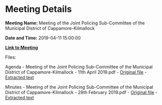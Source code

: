 # Meeting Details

**Meeting Name:** Meeting of the Joint Policing Sub-Committee of the Municipal District of Cappamore-Kilmallock

**Date and Time:** 2019-04-11 15:00:00

**[Link to Meeting](https://www.limerick.ie/council/whats-on/meeting-joint-policing-sub-committee-municipal-district-cappamore-kilmallock)**

Files: 

Agenda - Meeting of the Joint Policing Sub-Committee of the Municipal District of Cappamore-Kilmallock - 11th April 2019.pdf - [Original file](https://www.limerick.ie/sites/default/files/media/documents/2019-04/01%20Agenda%20JPC%20Meeting%2011th%20April%202019.pdf) - [Extracted text](./Agenda%20-%C2%A0Meeting%20of%20the%20Joint%20Policing%20Sub-Committee%20of%20the%20Municipal%20District%20of%20Cappamore-Kilmallock%20-%2011th%20April%202019.md)

Minutes - Meeting of the Joint Policing Sub-Committee of the Municipal District of Cappamore-Kilmallock - 28th February 2019.pdf - [Original file](https://www.limerick.ie/sites/default/files/media/documents/2019-04/02%20Minutes%2028th%20February%202019%20JPC%20Sub-Committee%20Meeting%20Municipal%20District%20Cappamore-Kilmallock.pdf) - [Extracted text](./Minutes%20-%C2%A0Meeting%20of%20the%20Joint%20Policing%20Sub-Committee%20of%20the%20Municipal%20District%20of%20Cappamore-Kilmallock%20-%2028th%20February%202019.md)

